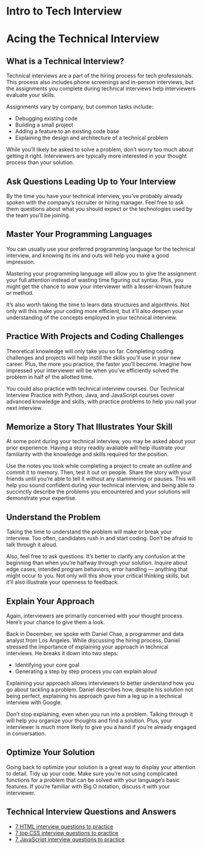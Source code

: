 # Intro to Tech Interview
# Acing the Technical Interview

## What is a Technical Interview?

Technical interviews are a part of the hiring process for tech professionals. This process also includes phone screenings and in-person interviews, but the assignments you complete during technical interviews help interviewers evaluate your skills.

Assignments vary by company, but common tasks include:
* Debugging existing code
* Building a small project
* Adding a feature to an existing code base
* Explaining the design and architecture of a technical problem

While you’ll likely be asked to solve a problem, don’t worry too much about getting it right. Interviewers are typically more interested in your thought process than your solution.

## Ask Questions Leading Up to Your Interview

By the time you have your technical interview, you’ve probably already spoken with the company’s recruiter or hiring manager. Feel free to ask them questions about what you should expect or the technologies used by the team you’ll be joining.

## Master Your Programming Languages

You can usually use your preferred programming language for the technical interview, and knowing its ins and outs will help you make a good impression.

Mastering your programming language will allow you to give the assignment your full attention instead of wasting time figuring out syntax. Plus, you might get the chance to wow your interviewer with a lesser-known feature or method.

It’s also worth taking the time to learn data structures and algorithms. Not only will this make your coding more efficient, but it’ll also deepen your understanding of the concepts employed in your technical interview.

## Practice With Projects and Coding Challenges

Theoretical knowledge will only take you so far. Completing coding challenges and projects will help instill the skills you’ll use in your new career. Plus, the more you practice, the faster you’ll become. Imagine how impressed your interviewer will be when you’ve efficiently solved the problem in half of the allotted time.

You could also practice with technical interview courses. Our Technical Interview Practice with Python, Java, and JavaScript courses cover advanced knowledge and skills, with practice problems to help you nail your next interview.

## Memorize a Story That Illustrates Your Skill

At some point during your technical interview, you may be asked about your prior experience. Having a story readily available will help illustrate your familiarity with the knowledge and skills required for the position.

Use the notes you took while completing a project to create an outline and commit it to memory. Then, test it out on people. Share the story with your friends until you’re able to tell it without any stammering or pauses. This will help you sound confident during your technical interview, and being able to succinctly describe the problems you encountered and your solutions will demonstrate your expertise.

## Understand the Problem

Taking the time to understand the problem will make or break your interview. Too often, candidates rush in and start coding. Don’t be afraid to talk through it aloud.

Also, feel free to ask questions. It’s better to clarify any confusion at the beginning than when you’re halfway through your solution. Inquire about edge cases, intended program behaviors, error handling — anything that might occur to you. Not only will this show your critical thinking skills, but it’ll also illustrate your openness to feedback.

## Explain Your Approach

Again, interviewers are primarily concerned with your thought process. Here’s your chance to give them a look.

Back in December, we spoke with Daniel Chae, a programmer and data analyst from Los Angeles. While discussing the hiring process, Daniel stressed the importance of explaining your approach in technical interviews. He breaks it down into two steps:
* Identifying your core goal
* Generating a step by step process you can explain aloud

Explaining your approach allows interviewers to better understand how you go about tackling a problem. Daniel describes how, despite his solution not being perfect, explaining his approach gave him a leg up in a technical interview with Google.

Don’t stop explaining, even when you run into a problem. Talking through it will help you organize your thoughts and find a solution. Plus, your interviewer is much more likely to give you a hand if you’re already engaged in conversation.

## Optimize Your Solution

Going back to optimize your solution is a great way to display your attention to detail. Tidy up your code. Make sure you’re not using complicated functions for a problem that can be solved with your language’s basic features. If you’re familiar with Big O notation, discuss it with your interviewer.

## Technical Interview Questions and Answers
* [7 HTML interview questions to practice](https://www.codecademy.com/resources/blog/html-interview-questions/?utm_source=ccblog&utm_medium=ccblog&utm_campaign=ccblog&utm_content=technical_interview_guide_blog)
* [7 top CSS interview questions to practice](https://www.codecademy.com/resources/blog/css-interview-questions/?utm_source=ccblog&utm_medium=ccblog&utm_campaign=ccblog&utm_content=technical_interview_guide_blog)
* [7 JavaScript interview questions to practice](https://www.codecademy.com/resources/blog/javascript-interview-questions/?utm_source=ccblog&utm_medium=ccblog&utm_campaign=ccblog&utm_content=technical_interview_guide_blog)

